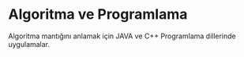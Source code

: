 # Algoritma ve Programlama
Algoritma mantığını anlamak için JAVA ve C++ Programlama dillerinde uygulamalar.
